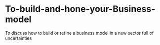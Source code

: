 # To-build-and-hone-your-Business-model
To discuss how to build or refine a business model in a new sector full of uncertainties
